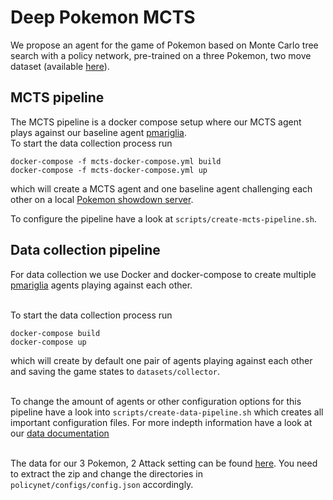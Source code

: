 # Deep Pokemon MCTS

We propose an agent for the game of Pokemon based
on Monte Carlo tree search with a policy network,
pre-trained on a three Pokemon, two move dataset (available [here](https://drive.google.com/file/d/1w-p0EcoAz1jilWVLY4zx-RAOws7qGUnd/view?usp=sharing)).

## MCTS pipeline

The MCTS pipeline is a docker compose setup where
our MCTS agent plays against our baseline agent
[pmariglia](https://github.com/pmariglia/showdown). <br>
To start the data collection process run
```
docker-compose -f mcts-docker-compose.yml build
docker-compose -f mcts-docker-compose.yml up
```
which will create a MCTS agent and one baseline
agent challenging each other on a local [Pokemon
showdown server](https://github.com/smogon/pokemon-showdown). <br>

To configure the pipeline have a look at `scripts/create-mcts-pipeline.sh`.


## Data collection pipeline

For data collection we use Docker and docker-compose
to create multiple [pmariglia](https://github.com/pmariglia/showdown) agents playing against
each other. <br><br>

To start the data collection process run
```
docker-compose build
docker-compose up
```
which will create by default one pair of agents
playing against each other and saving the game states
to `datasets/collector`. <br><br>

To change the amount of agents or other configuration
options for this pipeline have a look into `scripts/create-data-pipeline.sh`
which creates all important configuration files.
For more indepth information have a look at our [data documentation](./doc/data.md) <br><br>

The data for our 3 Pokemon, 2 Attack setting can be found [here](https://drive.google.com/file/d/1w-p0EcoAz1jilWVLY4zx-RAOws7qGUnd/view?usp=sharing). You need
to extract the zip and change the directories in `policynet/configs/config.json`
accordingly.
